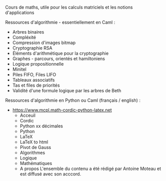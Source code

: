 Cours de maths, utile pour les calculs matriciels et les notions d'applications 

Ressources d'algorithmie - essentiellement en Caml :  
 - Arbres binaires  
 - Compléxité  
 - Compression d'images bitmap  
 - Cryptographie RSA  
 - Éléments d'arithmétique pour la cryptographie  
 - Graphes - parcours, orientés et hamiltoniens    
 - Logique propositionnelle  
 - Minitel  
 - Piles FIFO, Files LIFO
 - Tableaux associatifs  
 - Tas et files de priorités  
 - Validité d'une formule logique par les arbres de Beth  

Ressources d'algorithmie en Python ou Caml (français / english) : 
 - https://www.mcpl.math-cordic-python-latex.net
   - Acceuil
   - Cordic
   - Python xx décimales
   - Python
   - LaTeX
   - LaTeX to html
   - Pivot de Gauss
   - Algorithmes
   - Logique
   - Mathématiques
   - A propos
L'ensemble du contenu a été rédigé par Antoine Moteau et est diffusé avec son acccord.
